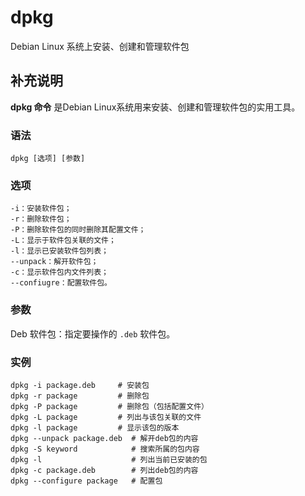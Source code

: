 # dpkg

Debian Linux 系统上安装、创建和管理软件包

## 补充说明

**dpkg 命令** 是Debian Linux系统用来安装、创建和管理软件包的实用工具。

###  语法

```shell
dpkg [选项] [参数]
```

###  选项

```shell
-i：安装软件包；
-r：删除软件包；
-P：删除软件包的同时删除其配置文件；
-L：显示于软件包关联的文件；
-l：显示已安装软件包列表；
--unpack：解开软件包；
-c：显示软件包内文件列表；
--confiugre：配置软件包。
```

###  参数

Deb 软件包：指定要操作的 `.deb` 软件包。

###  实例

```shell
dpkg -i package.deb     # 安装包
dpkg -r package         # 删除包
dpkg -P package         # 删除包（包括配置文件）
dpkg -L package         # 列出与该包关联的文件
dpkg -l package         # 显示该包的版本
dpkg --unpack package.deb  # 解开deb包的内容
dpkg -S keyword            # 搜索所属的包内容
dpkg -l                    # 列出当前已安装的包
dpkg -c package.deb        # 列出deb包的内容
dpkg --configure package   # 配置包
```

